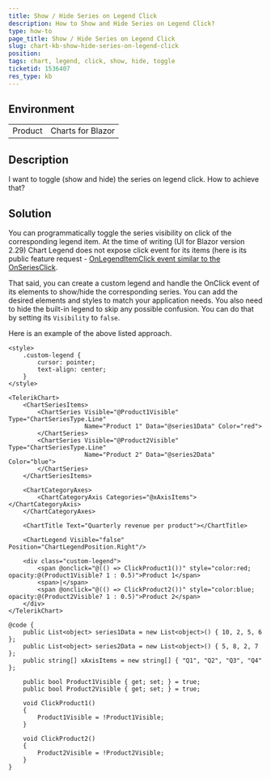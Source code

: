 ```yaml
---
title: Show / Hide Series on Legend Click
description: How to Show and Hide Series on Legend Click?
type: how-to
page_title: Show / Hide Series on Legend Click
slug: chart-kb-show-hide-series-on-legend-click
position: 
tags: chart, legend, click, show, hide, toggle
ticketid: 1536407
res_type: kb
---
```


## Environment
<table>
	<tbody>
		<tr>
			<td>Product</td>
			<td>Charts for Blazor</td>
		</tr>
	</tbody>
</table>


## Description

I want to toggle (show and hide) the series on legend click. How to achieve that?

## Solution

You can programmatically toggle the series visibility on click of the corresponding legend item. At the time of writing (UI for Blazor version 2.29) Chart Legend does not expose click event for its items (here is its public feature request - [OnLegendItemClick event similar to the OnSeriesClick](https://feedback.telerik.com/blazor/1499953-onlegenditemclick-event-similar-to-the-onseriesclick).

That said, you can create a custom legend and handle the OnClick event of its elements to show/hide the corresponding series. You can add the desired elements and styles to match your application needs. You also need to hide the built-in legend to skip any possible confusion. You can do that by setting its `Visibility` to `false`.

Here is an example of the above listed approach.

````CSHTML
<style>
    .custom-legend {
        cursor: pointer;
        text-align: center;
    }   
</style>

<TelerikChart>
    <ChartSeriesItems>
        <ChartSeries Visible="@Product1Visible" Type="ChartSeriesType.Line"
                     Name="Product 1" Data="@series1Data" Color="red">
        </ChartSeries>
        <ChartSeries Visible="@Product2Visible" Type="ChartSeriesType.Line"
                     Name="Product 2" Data="@series2Data" Color="blue">
        </ChartSeries>
    </ChartSeriesItems>

    <ChartCategoryAxes>
        <ChartCategoryAxis Categories="@xAxisItems"></ChartCategoryAxis>
    </ChartCategoryAxes>

    <ChartTitle Text="Quarterly revenue per product"></ChartTitle>

    <ChartLegend Visible="false" Position="ChartLegendPosition.Right"/>

    <div class="custom-legend">
        <span @onclick="@(() => ClickProduct1())" style="color:red; opacity:@(Product1Visible? 1 : 0.5)">Product 1</span>
        <span>|</span>
        <span @onclick="@(() => ClickProduct2())" style="color:blue; opacity:@(Product2Visible? 1 : 0.5)">Product 2</span>
    </div>
</TelerikChart>

@code {
    public List<object> series1Data = new List<object>() { 10, 2, 5, 6 };
    public List<object> series2Data = new List<object>() { 5, 8, 2, 7 };
    public string[] xAxisItems = new string[] { "Q1", "Q2", "Q3", "Q4" };

    public bool Product1Visible { get; set; } = true;
    public bool Product2Visible { get; set; } = true;

    void ClickProduct1()
    {
        Product1Visible = !Product1Visible;
    }

    void ClickProduct2()
    {
        Product2Visible = !Product2Visible;
    }
}
````